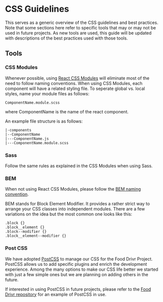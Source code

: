 # CSS Guidelines
This serves as a generic overview of the CSS guidelines and best practices.  Note that some sections here refer to specific tools that may or may not be used in future projects.  As new tools are used, this guide will be updated with descriptions of the best practices used with those tools.

## Tools

### CSS Modules
Whenever possible, using [React CSS Modules](https://github.com/gajus/react-css-modules) will eliminate most of the need to follow naming conventions.  When using CSS Modules, each component will have a related styling file.  To seperate global vs. local styles, name your module files as follows:
```
ComponentName.module.scss
```
where ComponentName is the name of the react component.

An example file structure is as follows:
```
|-components
|--ComponentName
|---ComponentName.js
|---ComponentName.module.scss
```

### Sass
Follow the same rules as explained in the CSS Modules when using Sass.

### BEM
When not using React CSS Modules, please follow the [BEM naming convention](https://www.sitepoint.com/bem-smacss-advice-from-developers/).

BEM stands for Block Element Modifier. It provides a rather strict way to arrange your CSS classes into independent modules. There are a few variations on the idea but the most common one looks like this:
```
.block {}
.block__element {}
.block--modifier {}
.block__element--modifier {}
```

### Post CSS
We have adopted [PostCSS](http://postcss.org/) to manage our CSS for the Food Drivr Project. PostCSS allows us to add specific plugins and enrich the development experience. Among the many options to make our CSS life better we started with just a few simple ones but we are planning on adding others in the future.

If interested in using PostCSS in future projects, please refer to the [Food Drivr repository](https://github.com/teamhacksmiths/food-drivr-frontend/blob/master/CSS-GUIDELINES.md) for an example of PostCSS in use.
